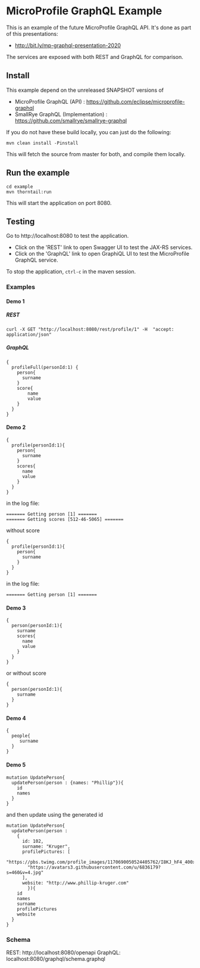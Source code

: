 # MicroProfile GraphQL Example

This is an example of the future MicroProfile GraphQL API. It's done as part of this presentations: 

- http://bit.ly/mp-graphql-presentation-2020

The services are exposed with both REST and GraphQL for comparison.

## Install

This example depend on the unreleased SNAPSHOT versions of

* MicroProfile GraphQL (API) : https://github.com/eclipse/microprofile-graphql
* SmallRye GraphQL (Implementation) : https://github.com/smallrye/smallrye-graphql

If you do not have these build locally, you can just do the following:

```
mvn clean install -Pinstall
```

This will fetch the source from master for both, and compile them locally.

## Run the example

```
cd example
mvn thorntail:run
```

This will start the application on port 8080.

## Testing

Go to http://localhost:8080 to test the application.

- Click on the 'REST' link to open Swagger UI to test the JAX-RS services.
- Click on the 'GraphQL' link to open GraphiQL UI to test the MicroProfile GraphQL service.

To stop the application, `ctrl-c` in the maven session.

### Examples

#### Demo 1

##### REST

```
curl -X GET "http://localhost:8080/rest/profile/1" -H  "accept: application/json"
```

##### GraphQL

```
{
  profileFull(personId:1) {
    person{
      surname
    }
    score{
        name
        value
    }
  }
}
```

#### Demo 2

```
{
  profile(personId:1){
    person{
      surname
    }
    scores{
      name
      value
    }
  }
}
```

in the log file:

```
======= Getting person [1] =======
======= Getting scores [512-46-5065] =======
```

without score

```
{
  profile(personId:1){
    person{
      surname
    }
  }
}
```

in the log file:

```
======= Getting person [1] =======
```

#### Demo 3

```
{
  person(personId:1){
    surname
    scores{
      name
      value
    }
  }
}
```

or without score

```
{
  person(personId:1){
    surname
  }
}
```

#### Demo 4

```
{
  people{
     surname
  }
}
```

#### Demo 5

```
mutation UpdatePerson{
  updatePerson(person : {names: "Phillip"}){
    id
    names
  }
}
```

and then update using the generated id

```
mutation UpdatePerson{
  updatePerson(person : 
    {
      id: 102, 
      surname: "Kruger", 
      profilePictures: [
        "https://pbs.twimg.com/profile_images/1170690050524405762/I8KJ_hF4_400x400.jpg",
        "https://avatars3.githubusercontent.com/u/6836179?s=460&v=4.jpg"
      ],
      website: "http://www.phillip-kruger.com"
    	}){
    id
    names
    surname
    profilePictures
    website
  }
}
```


### Schema

REST: http://localhost:8080/openapi
GraphQL: localhost:8080/graphql/schema.graphql